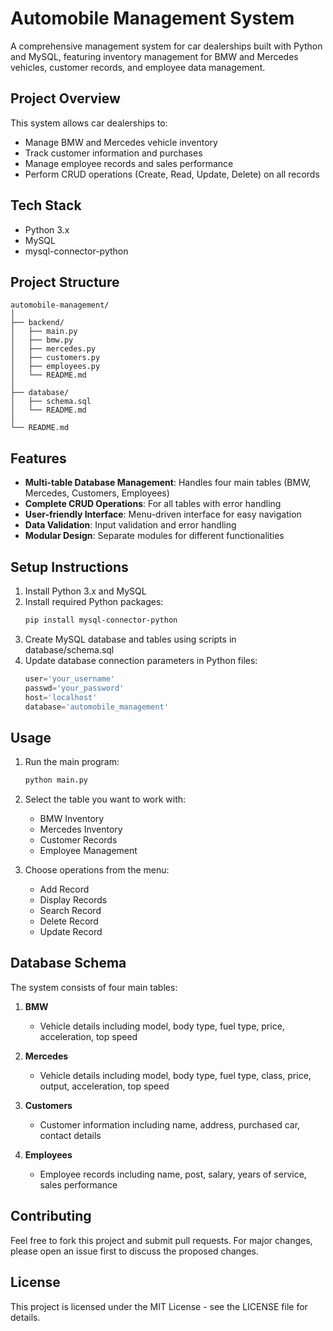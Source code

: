 # Automobile Management System

A comprehensive management system for car dealerships built with Python and MySQL, featuring inventory management for BMW and Mercedes vehicles, customer records, and employee data management.

## Project Overview

This system allows car dealerships to:
- Manage BMW and Mercedes vehicle inventory
- Track customer information and purchases
- Manage employee records and sales performance
- Perform CRUD operations (Create, Read, Update, Delete) on all records

## Tech Stack

- Python 3.x
- MySQL
- mysql-connector-python

## Project Structure

```
automobile-management/
│
├── backend/
│   ├── main.py
│   ├── bmw.py
│   ├── mercedes.py
│   ├── customers.py
│   ├── employees.py
│   └── README.md
│
├── database/
│   ├── schema.sql
│   └── README.md
│
└── README.md
```

## Features

- **Multi-table Database Management**: Handles four main tables (BMW, Mercedes, Customers, Employees)
- **Complete CRUD Operations**: For all tables with error handling
- **User-friendly Interface**: Menu-driven interface for easy navigation
- **Data Validation**: Input validation and error handling
- **Modular Design**: Separate modules for different functionalities

## Setup Instructions

1. Install Python 3.x and MySQL
2. Install required Python packages:
   ```bash
   pip install mysql-connector-python
   ```
3. Create MySQL database and tables using scripts in database/schema.sql
4. Update database connection parameters in Python files:
   ```python
   user='your_username'
   passwd='your_password'
   host='localhost'
   database='automobile_management'
   ```

## Usage

1. Run the main program:
   ```bash
   python main.py
   ```
2. Select the table you want to work with:
   - BMW Inventory
   - Mercedes Inventory
   - Customer Records
   - Employee Management

3. Choose operations from the menu:
   - Add Record
   - Display Records
   - Search Record
   - Delete Record
   - Update Record

## Database Schema

The system consists of four main tables:

1. **BMW**
   - Vehicle details including model, body type, fuel type, price, acceleration, top speed

2. **Mercedes**
   - Vehicle details including model, body type, fuel type, class, price, output, acceleration, top speed

3. **Customers**
   - Customer information including name, address, purchased car, contact details

4. **Employees**
   - Employee records including name, post, salary, years of service, sales performance

## Contributing

Feel free to fork this project and submit pull requests. For major changes, please open an issue first to discuss the proposed changes.

## License

This project is licensed under the MIT License - see the LICENSE file for details.
